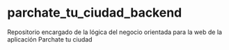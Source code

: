 # parchate_tu_ciudad_backend
Repositorio encargado de la lógica del  negocio orientada para la web de la aplicación Parchate tu ciudad
